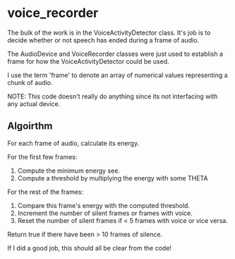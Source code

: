 # voice_recorder

The bulk of the work is in the VoiceActivityDetector class. It's job is to decide whether or not speech has ended during a frame of audio.

The AudioDevice and VoiceRecorder classes were just used to establish a frame for how the VoiceActivityDetector could be used.

I use the term 'frame' to denote an array of numerical values representing a chunk of audio.

NOTE: This code doesn't really do anything since its not interfacing with any actual device.

## Algoirthm

For each frame of audio, calculate its energy.

For the first few frames:

1. Compute the minimum energy see.
2. Compute a threshold by multiplying the energy with some THETA

For the rest of the frames:

1. Compare this frame's energy with the computed threshold.
2. Increment the number of silent frames or frames with voice.
3. Reset the number of silent frames if < 5 frames with voice or vice versa.

Return true if there have been > 10 frames of silence.


If I did a good job, this should all be clear from the code!


